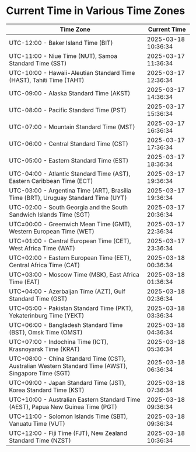 # Current Time in Various Time Zones

| Time Zone | Current Time |
|-----------|--------------|
| UTC-12:00 - Baker Island Time (BIT) | 2025-03-18 10:36:34 |
| UTC-11:00 - Niue Time (NUT), Samoa Standard Time (SST) | 2025-03-17 11:36:34 |
| UTC-10:00 - Hawaii-Aleutian Standard Time (HAST), Tahiti Time (TAHT) | 2025-03-17 12:36:34 |
| UTC-09:00 - Alaska Standard Time (AKST) | 2025-03-17 14:36:34 |
| UTC-08:00 - Pacific Standard Time (PST) | 2025-03-17 15:36:34 |
| UTC-07:00 - Mountain Standard Time (MST) | 2025-03-17 16:36:34 |
| UTC-06:00 - Central Standard Time (CST) | 2025-03-17 17:36:34 |
| UTC-05:00 - Eastern Standard Time (EST) | 2025-03-17 18:36:34 |
| UTC-04:00 - Atlantic Standard Time (AST), Eastern Caribbean Time (ECT) | 2025-03-17 19:36:34 |
| UTC-03:00 - Argentina Time (ART), Brasília Time (BRT), Uruguay Standard Time (UYT) | 2025-03-17 19:36:34 |
| UTC-02:00 - South Georgia and the South Sandwich Islands Time (SGT) | 2025-03-17 20:36:34 |
| UTC±00:00 - Greenwich Mean Time (GMT), Western European Time (WET) | 2025-03-17 22:36:34 |
| UTC+01:00 - Central European Time (CET), West Africa Time (WAT) | 2025-03-17 23:36:34 |
| UTC+02:00 - Eastern European Time (EET), Central Africa Time (CAT) | 2025-03-18 00:36:34 |
| UTC+03:00 - Moscow Time (MSK), East Africa Time (EAT) | 2025-03-18 01:36:34 |
| UTC+04:00 - Azerbaijan Time (AZT), Gulf Standard Time (GST) | 2025-03-18 02:36:34 |
| UTC+05:00 - Pakistan Standard Time (PKT), Yekaterinburg Time (YEKT) | 2025-03-18 03:36:34 |
| UTC+06:00 - Bangladesh Standard Time (BST), Omsk Time (OMST) | 2025-03-18 04:36:34 |
| UTC+07:00 - Indochina Time (ICT), Krasnoyarsk Time (KRAT) | 2025-03-18 05:36:34 |
| UTC+08:00 - China Standard Time (CST), Australian Western Standard Time (AWST), Singapore Time (SGT) | 2025-03-18 06:36:34 |
| UTC+09:00 - Japan Standard Time (JST), Korea Standard Time (KST) | 2025-03-18 07:36:34 |
| UTC+10:00 - Australian Eastern Standard Time (AEST), Papua New Guinea Time (PGT) | 2025-03-18 09:36:34 |
| UTC+11:00 - Solomon Islands Time (SBT), Vanuatu Time (VUT) | 2025-03-18 09:36:34 |
| UTC+12:00 - Fiji Time (FJT), New Zealand Standard Time (NZST) | 2025-03-18 10:36:34 |
